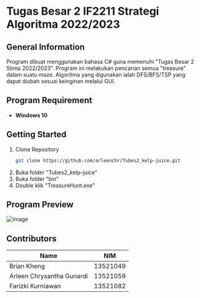 # Tugas Besar 2 IF2211 Strategi Algoritma 2022/2023

## General Information
Program dibuat menggunakan bahasa C# guna memenuhi "Tugas Besar 2 Stima 2022/2023". Program ini melakukan pencarian semua "treasure" dalam suatu maze. Algoritma yang digunakan ialah DFS/BFS/TSP yang dapat diubah sesuai keinginan melalui GUI.

## Program Requirement
* **Windows 10**<br>

## Getting Started
1. Clone Repository
   ```sh
   git clone https://github.com/arleenchr/Tubes2_kelp-juice.git
   ```
2. Buka folder "Tubes2_kelp-juice"
3. Buka folder "bin"
4. Double klik "TreasureHunt.exe"

## Program Preview
![image](https://user-images.githubusercontent.com/89202471/227533595-6ff0cf19-dcc7-4b2a-8aba-b2c6ae2f82fd.png)
  
## Contributors
| Name  | NIM |
| ------------- | ------------- |
| Brian Kheng  |  13521049  |
| Arleen Chrysantha Gunardi  | 13521059  |
| Farizki Kurniawan | 13521082 |
